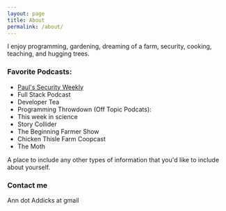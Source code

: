 ```yaml
---
layout: page
title: About
permalink: /about/
---
```


I enjoy programming, gardening, dreaming of a farm, security, cooking, teaching, and hugging trees.  

### Favorite Podcasts:
* [Paul's Security Weekly](http://securityweekly.com/)
* Full Stack Podcast
* Developer Tea
* Programming Throwdown
(Off Topic Podcats):
* This week in science
* Story Collider
* The Beginning Farmer Show
* Chicken Thisle Farm Coopcast
* The Moth

A place to include any other types of information that you'd like to include about yourself.

### Contact me

Ann dot Addicks at gmail
